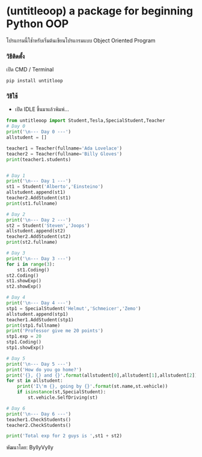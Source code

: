 # (untitleoop) a package for beginning Python OOP

โปรแกรมนี้ใช้ำหรับเริ่มต้นเขียนโปรแกรมแบบ Object Oriented Program

### วิธีติดตั้ง

เปิด CMD / Terminal

```python
pip install untitloop
```

### วิธีใช้

- เปิด IDLE ขึ้นมาแล้วพิมพ์...

```python
from untitleoop import Student,Tesla,SpecialStudent,Teacher
# Day 0
print('\n--- Day 0 ---')
allstudent = []

teacher1 = Teacher(fullname='Ada Lovelace')
teacher2 = Teacher(fullname='Billy Gloves')
print(teacher1.students)


# Day 1
print('\n--- Day 1 ---')
st1 = Student('Alberto','Einsteino')
allstudent.append(st1)
teacher2.AddStudent(st1)  
print(st1.fullname)

# Day 2
print('\n--- Day 2 ---')
st2 = Student('Steven','Joops')
allstudent.append(st2)
teacher2.AddStudent(st2)
print(st2.fullname)

# Day 3
print('\n--- Day 3 ---')
for i in range(3):
    st1.Coding()
st2.Coding()
st1.showExp()
st2.showExp()

# Day 4
print('\n--- Day 4 ---')
stp1 = SpecialStudent('Helmut','Schmeicer','Zemo')
allstudent.append(stp1)
teacher1.AddStudent(stp1)
print(stp1.fullname)
print('Professor give me 20 points')
stp1.exp = 20
stp1.Coding()
stp1.showExp()

# Day 5
print('\n--- Day 5 ---')
print('How do you go home?')
print('{}, {} and {}'.format(allstudent[0],allstudent[1],allstudent[2]))
for st in allstudent:
    print('I\'m {}, going by {}'.format(st.name,st.vehicle))
    if isinstance(st,SpecialStudent):
        st.vehicle.SelfDriving(st)

# Day 6
print('\n--- Day 6 ---')
teacher1.CheckStudents()
teacher2.CheckStudents()

print('Total exp for 2 guys is ',st1 + st2)
```

พัฒนาโดย: ByllyVylly

